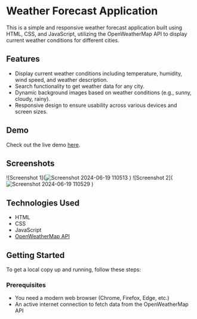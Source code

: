# Weather Forecast Application

This is a simple and responsive weather forecast application built using HTML, CSS, and JavaScript, utilizing the OpenWeatherMap API to display current weather conditions for different cities.

## Features

- Display current weather conditions including temperature, humidity, wind speed, and weather description.
- Search functionality to get weather data for any city.
- Dynamic background images based on weather conditions (e.g., sunny, cloudy, rainy).
- Responsive design to ensure usability across various devices and screen sizes.

## Demo

Check out the live demo [here](#).

## Screenshots

![Screenshot 1](![Screenshot 2024-06-19 110513](https://github.com/santoshbisht2001/Weather-Forcaste-App/assets/162146916/cff6f458-6490-4170-ac20-dcc40b15a9cb)
)
![Screenshot 2](![Screenshot 2024-06-19 110529](https://github.com/santoshbisht2001/Weather-Forcaste-App/assets/162146916/ae4528dc-b76b-43b0-95fa-a6e04860e647)
)

## Technologies Used

- HTML
- CSS
- JavaScript
- [OpenWeatherMap API](https://openweathermap.org/api)

## Getting Started

To get a local copy up and running, follow these steps:

### Prerequisites

- You need a modern web browser (Chrome, Firefox, Edge, etc.)
- An active internet connection to fetch data from the OpenWeatherMap API



